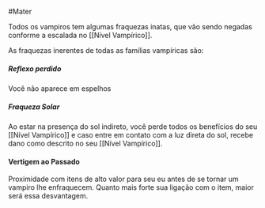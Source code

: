 #Mater 

Todos os vampiros tem algumas fraquezas inatas, que vão sendo negadas conforme a escalada no [[Nível Vampírico]].

As fraquezas inerentes de todas as famílias vampíricas são:

##### Reflexo perdido 
Você não aparece em espelhos
##### Fraqueza Solar 
Ao estar na presença do sol indireto, você perde todos os benefícios do seu [[Nível Vampírico]] e caso entre em contato com a luz direta do sol, recebe dano como descrito no seu [[Nível Vampírico]].
#### Vertigem ao Passado
Proximidade com itens de alto valor para seu eu antes de se tornar um vampiro lhe enfraquecem. Quanto mais forte sua ligação com o item, maior será essa desvantagem.


